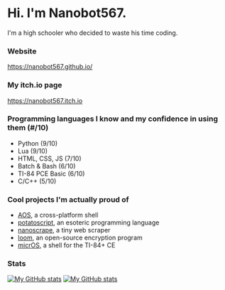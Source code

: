 # Hi. I'm Nanobot567.

I'm a high schooler who decided to waste his time coding.

### Website

https://nanobot567.github.io/

### My itch.io page

https://nanobot567.itch.io

### Programming languages I know and my confidence in using them (#/10)

* Python (9/10)
* Lua (9/10)
* HTML, CSS, JS (7/10)
* Batch & Bash (6/10)
* TI-84 PCE Basic (6/10)
* C/C++ (5/10)

### Cool projects I'm actually proud of

* [AOS](https://github.com/AOS-GUI/AOS-GUI), a cross-platform shell
* [potatoscript](https://github.com/Nanobot567/potscr), an esoteric programming language
* [nanoscrape](https://github.com/Nanobot567/nanoscript), a tiny web scraper
* [loom](https://github.com/Nanobot567/loom), an open-source encryption program
* [micrOS](https://github.com/Nanobot567/micrOS), a shell for the TI-84+ CE

### Stats

[![My GitHub stats](https://github-readme-stats.vercel.app/api/top-langs/?username=Nanobot567&show_icons=true&title_color=ff0000&icon_color=ff0000&text_color=fff&bg_color=151515)](https://github.com/Nanobot567/github-readme-stats)
[![My GitHub stats](https://github-readme-stats.vercel.app/api?username=Nanobot567&show_icons=true&title_color=ff0000&icon_color=ff0000&text_color=fff&bg_color=151515)](https://github.com/Nanobot567/github-readme-stats)

<!--
**Nanobot567/Nanobot567** is a ✨ _special_ ✨ repository because its `README.md` (this file) appears on your GitHub profile.

Here are some ideas to get you started:

- 🔭 I’m currently working on ...
- 🌱 I’m currently learning ...
- 👯 I’m looking to collaborate on ...
- 🤔 I’m looking for help with ...
- 💬 Ask me about ...
- 📫 How to reach me: ...
- 😄 Pronouns: ...
- ⚡ Fun fact: ...
-->
